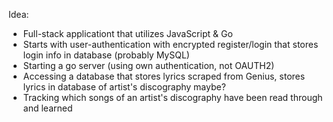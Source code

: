 Idea:
- Full-stack applicationt that utilizes JavaScript & Go
- Starts with user-authentication with encrypted register/login that stores login info in database (probably MySQL)
- Starting a go server (using own authentication, not OAUTH2)
- Accessing a database that stores lyrics scraped from Genius, stores lyrics in database of artist's discography maybe?
- Tracking which songs of an artist's discography have been read through and learned
